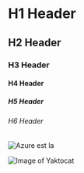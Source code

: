 # H1 Header
## H2 Header
### H3 Header
#### H4 Header
##### H5 Header
###### H6 Header


![Azure est la](https://www.devops.ae/wp-content/uploads/2020/10/microsoft-azure.png)

![Image of Yaktocat](https://octodex.github.com/images/yaktocat.png)

